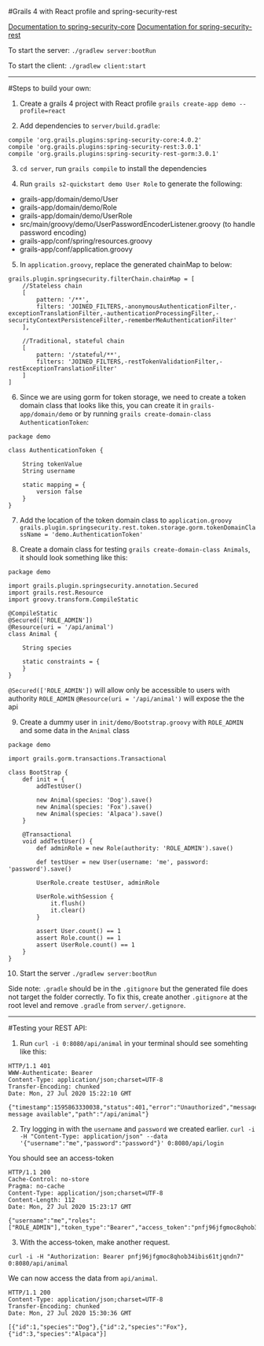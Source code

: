#Grails 4 with React profile and spring-security-rest

[Documentation to spring-security-core](https://grails-plugins.github.io/grails-spring-security-core/latest/)
[Documentation for spring-security-rest](http://alvarosanchez.github.io/grails-spring-security-rest/latest/docs/)

To start the server:
`./gradlew server:bootRun`

To start the client:
`./gradlew client:start`

-----

#Steps to build your own:

1. Create a grails 4 project with React profile
`grails create-app demo --profile=react`

2. Add dependencies to `server/build.gradle`:
```
compile 'org.grails.plugins:spring-security-core:4.0.2'
compile 'org.grails.plugins:spring-security-rest:3.0.1'
compile 'org.grails.plugins:spring-security-rest-gorm:3.0.1'
```

3. `cd server`, run `grails compile` to install the dependencies

4. Run `grails s2-quickstart demo User Role` to generate the following:
  - grails-app/domain/demo/User
  - grails-app/domain/demo/Role
  - grails-app/domain/demo/UserRole
  - src/main/groovy/demo/UserPasswordEncoderListener.groovy (to handle password encoding)
  - grails-app/conf/spring/resources.groovy
  - grails-app/conf/application.groovy

5. In `application.groovy`, replace the generated chainMap to below:
```
grails.plugin.springsecurity.filterChain.chainMap = [
    //Stateless chain
    [
        pattern: '/**',
        filters: 'JOINED_FILTERS,-anonymousAuthenticationFilter,-exceptionTranslationFilter,-authenticationProcessingFilter,-securityContextPersistenceFilter,-rememberMeAuthenticationFilter'
    ],

    //Traditional, stateful chain
    [
        pattern: '/stateful/**',
        filters: 'JOINED_FILTERS,-restTokenValidationFilter,-restExceptionTranslationFilter'
    ]
]
```

6. Since we are using gorm for token storage, we need to create a token domain class that looks like this, you can create it in `grails-app/domain/demo` or by running `grails create-domain-class AuthenticationToken`:
```
package demo

class AuthenticationToken {

    String tokenValue
    String username

    static mapping = {
        version false
    }
}
```

7. Add the location of the token domain class to `application.groovy`
`grails.plugin.springsecurity.rest.token.storage.gorm.tokenDomainClassName = 'demo.AuthenticationToken'`

8. Create a domain class for testing `grails create-domain-class Animals`, it should look something like this:
```
package demo

import grails.plugin.springsecurity.annotation.Secured
import grails.rest.Resource
import groovy.transform.CompileStatic

@CompileStatic
@Secured(['ROLE_ADMIN'])
@Resource(uri = '/api/animal')
class Animal {

    String species

    static constraints = {
    }
}
```
`@Secured(['ROLE_ADMIN'])` will allow only be accessible to users with authority `ROLE_ADMIN`
`@Resource(uri = '/api/animal')` will expose the the api

9. Create a dummy user in `init/demo/Bootstrap.groovy` with `ROLE_ADMIN` and some data in the `Animal` class
```
package demo

import grails.gorm.transactions.Transactional

class BootStrap {
    def init = {
        addTestUser()

        new Animal(species: 'Dog').save()
        new Animal(species: 'Fox').save()
        new Animal(species: 'Alpaca').save()
    }

    @Transactional
    void addTestUser() {
        def adminRole = new Role(authority: 'ROLE_ADMIN').save()

        def testUser = new User(username: 'me', password: 'password').save()

        UserRole.create testUser, adminRole

        UserRole.withSession {
            it.flush()
            it.clear()
        }

        assert User.count() == 1
        assert Role.count() == 1
        assert UserRole.count() == 1
    }
}
```

10. Start the server `./gradlew server:bootRun`

Side note: `.gradle` should be in the `.gitignore` but the generated file does not target the folder correctly. To fix this, create another `.gitignore` at the root level and remove `.gradle` from `server/.getignore`.

-----

#Testing your REST API:

1. Run `curl -i 0:8080/api/animal` in your terminal should see somehting like this:

```
HTTP/1.1 401 
WWW-Authenticate: Bearer
Content-Type: application/json;charset=UTF-8
Transfer-Encoding: chunked
Date: Mon, 27 Jul 2020 15:22:10 GMT

{"timestamp":1595863330038,"status":401,"error":"Unauthorized","message":"No message available","path":"/api/animal"}
```

2. Try logging in with the `username` and `password` we created earlier.
`curl -i -H "Content-Type: application/json" --data '{"username":"me","password":"password"}' 0:8080/api/login`

You should see an access-token
```
HTTP/1.1 200 
Cache-Control: no-store
Pragma: no-cache
Content-Type: application/json;charset=UTF-8
Content-Length: 112
Date: Mon, 27 Jul 2020 15:23:17 GMT

{"username":"me","roles":["ROLE_ADMIN"],"token_type":"Bearer","access_token":"pnfj96jfgmoc8qhob34ibis61tjqndn7"
```

3. With the access-token, make another request.
```
curl -i -H "Authorization: Bearer pnfj96jfgmoc8qhob34ibis61tjqndn7" 0:8080/api/animal
```

We can now access the data from `api/animal`.

```
HTTP/1.1 200 
Content-Type: application/json;charset=UTF-8
Transfer-Encoding: chunked
Date: Mon, 27 Jul 2020 15:30:36 GMT

[{"id":1,"species":"Dog"},{"id":2,"species":"Fox"},{"id":3,"species":"Alpaca"}]
```